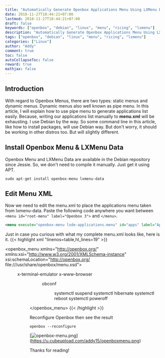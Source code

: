 ```yaml
---
title: "Automatically Generate Openbox Applications Menu Using LXMenu Data"
date: 2018-11-27T18:44:21+07:00
lastmod: 2018-11-27T18:44:21+07:00
draft: false
keywords: ["openbox", "debian", "linux", "menu", "ricing", "lxmenu"]
description: "Automatically Generate Openbox Applications Menu Using LXMenu Data on Debian"
tags: ["openbox", "debian", "linux", "menu", "ricing", "lxmenu"]
categories: ["Linux"]
author: "Addy"
comment: true
toc: false
autoCollapseToc: false
reward: true
mathjax: false
---
```


## Introduction
With regard to Openbox Menus,
there are two types: static menus and dynamic menus.
Dynamic menus also well known as pipe menu.
In this article, I will explain how to use pipe menu to generate applications list easily.
Because, writing our applications list manually to **menu.xml** will be exhausting.
I use Debian by the way. So some command line in this article, like how to install packages,
will use Debian way. But don't worry, it should be working in other distros too.
But will slightly different.

## Install Openbox Menu & LXMenu Data
Openbox Menu and LXMenu Data are available in the Debian repository since Jessie.
So, we don't need to compile it manually. Just get it using APT.
```shell
sudo apt-get install openbox-menu lxmenu-data
```

## Edit Menu XML
Now we need to edit the menu.xml to place the applications menu taken from lxmenu-data.
Paste the following code anywhere you want between `<menu id="root-menu" label="Openbox 3">`
and `</menu>`.
```xml
<menu execute="openbox-menu lxde-applications.menu" id="apps" label="Applications"/>
```
Just in case you curious with what my complete menu.xml looks like, here is it.
{{< highlight xml "linenos=table,hl_lines=19" >}}
<?xml version="1.0" encoding="UTF-8"?>
<openbox_menu
    xmlns="http://openbox.org/"
    xmlns:xsi="http://www.w3.org/2001/XMLSchema-instance"
    xsi:schemaLocation="http://openbox.org/
    file:///usr/share/openbox/menu.xsd">
    <menu id="root-menu" label="Openbox 3">
        <item label="Terminal emulator">
            <action name="Execute">
                <execute>x-terminal-emulator</execute>
            </action>
        </item>
        <item label="Web browser">
            <action name="Execute">
                <execute>x-www-browser</execute>
            </action>
        </item>
        <separator />
        <menu execute="openbox-menu lxde-applications.menu" id="apps" label="Applications"/>
        <menu id="client-list-menu" />
        <separator />
        <item label="Configurations">
            <action name="Execute">
                <execute>obconf</execute>
            </action>
        </item>
        <item label="Reconfigure">
            <action name="Reconfigure" />
        </item>
        <separator />
        <menu id="exit" label="Exit" >
            <item label="Logout">
                <action name="Exit" />
            </item>
            <item label="Suspend">
                <action name="Execute">
                    <execute>systemctl suspend</execute>
                </action>
            </item>
            <item label="Hibernate">
                <action name="Execute">
                    <execute>systemctl hibernate</execute>
                </action>
            </item>
            <item label="Reboot">
                <action name="Execute">
                    <execute>systemctl reboot</execute>
                </action>
            </item>
            <item label="Shutdown">
                <action name="Execute">
                    <execute>systemctl poweroff</execute>
                </action>
            </item>
        </menu>
    </menu>
</openbox_menu>
{{< /highlight >}}

Reconfigure Openbox then see the result
```shell
openbox --reconfigure
```
[![openbox-menu.png](https://u.cubeupload.com/addy15/openboxmenu.png)]
(https://u.cubeupload.com/addy15/openboxmenu.png)

Thanks for reading!
